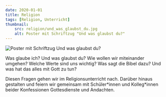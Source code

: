 ```yaml
---
date: 2020-01-01
title: Religion
tags: [Religion, Unterricht]
thumbnail: 
    src: religion/und_was_glaubst_du.jpg
    alt: Poster mit Schriftzug "Und was glaubst du?"
---
```


<img src="/images/religion/und_was_glaubst_du.jpg" alt="Poster mit Schriftzug Und was glaubst du?"> </img>
<p>Was glaube ich? Und was glaubst du? Wie wollen wir miteinander umgehen? Welche Werte sind uns wichtig? Was sagt die Bibel dazu? Und was hat das alles mit Gott zu tun?</p>
<p>Diesen Fragen gehen wir im Religionsunterricht nach. Darüber hinaus gestalten und feiern wir gemeinsam mit Schüler*innen und Kolleg*innen beider Konfessionen Gottesdienste und Andachten.</p>
